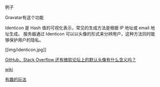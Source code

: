 例子

Gravatar有这个功能

Identicon 是 Hash 值的可视化表示，常见的生成方法是根据 IP 地址或 email 地址生成。 服务器通过 Identicon 可以以头像的形式来分辨用户，这种方法同时能够保护用户的隐私。


[[img/identicon.jpg]]

[GitHub、Stack Overflow 还有微软论坛上的默认头像有什么含义吗？](http://www.zhihu.com/question/26387811)

[wiki](https://en.wikipedia.org/wiki/Identicon)

[有趣的玩法](http://meta.stackexchange.com/questions/37328/my-god-its-full-of-unicorns)